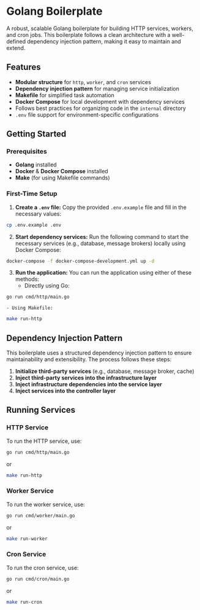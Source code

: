 # Golang Boilerplate
A robust, scalable Golang boilerplate for building HTTP services, workers, and cron jobs. This boilerplate follows a clean architecture with a well-defined dependency injection pattern, making it easy to maintain and extend.

## Features
- **Modular structure** for `http`, `worker`, and `cron` services
- **Dependency injection pattern** for managing service initialization
- **Makefile** for simplified task automation
- **Docker Compose** for local development with dependency services
- Follows best practices for organizing code in the `internal` directory
- `.env` file support for environment-specific configurations

## Getting Started

### Prerequisites
- **Golang** installed
- **Docker** & **Docker Compose** installed
- **Make** (for using Makefile commands)

### First-Time Setup
1. **Create a `.env` file:**
Copy the provided `.env.example` file and fill in the necessary values:
```bash
cp .env.example .env
```
2. **Start dependency services:**
Run the following command to start the necessary services (e.g., database, message brokers) locally using Docker Compose:
```bash
docker-compose -f docker-compose-development.yml up -d
```
3. **Run the application:**
You can run the application using either of these methods:
	- Directly using Go:
```bash
go run cmd/http/main.go
```
	- Using Makefile:
```bash
make run-http
```

## Dependency Injection Pattern
This boilerplate uses a structured dependency injection pattern to ensure maintainability and extensibility. The process follows these steps:
1. **Initialize third-party services** (e.g., database, message broker, cache)
2. **Inject third-party services into the infrastructure layer**
3. **Inject infrastructure dependencies into the service layer**
4. **Inject services into the controller layer**

## Running Services
### HTTP Service
To run the HTTP service, use:
```bash
go run cmd/http/main.go
```
or
```bash
make run-http
```
### Worker Service
To run the worker service, use:
```bash
go run cmd/worker/main.go
```
or
```bash
make run-worker
```
### Cron Service
To run the cron service, use:
```bash
go run cmd/cron/main.go
```
or
```bash
make run-cron
```